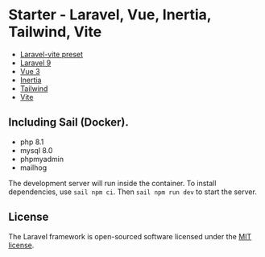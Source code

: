 # Starter - Laravel, Vue, Inertia, Tailwind, Vite

-   [Laravel-vite preset](https://laravel-vite.dev/)
-   [Laravel 9](https://laravel.com)
-   [Vue 3](https://vuejs.org/)
-   [Inertia](https://inertiajs.com/)
-   [Tailwind](https://tailwindcss.com/)
-   [Vite](https://vitejs.dev/)

## Including Sail (Docker).

-   php 8.1
-   mysql 8.0
-   phpmyadmin
-   mailhog

The development server will run inside the container. To install dependencies, use `sail npm ci`. Then `sail npm run dev` to start the server.

## License

The Laravel framework is open-sourced software licensed under the [MIT license](https://opensource.org/licenses/MIT).
